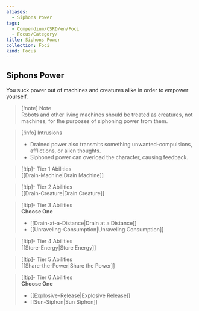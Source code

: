 ```yaml
---
aliases:
  - Siphons Power
tags:
  - Compendium/CSRD/en/Foci
  - Focus/Category/
title: Siphons Power
collection: Foci
kind: Focus
---
```

## Siphons Power  
You suck power out of machines and creatures alike in order to empower yourself.  

>[!note] Note  
>Robots and other living machines should be treated as creatures, not machines, for the purposes of siphoning power from them. 
  

>[!info] Intrusions  
>- Drained power also transmits something unwanted-compulsions, afflictions, or alien thoughts.  
>- Siphoned power can overload the character, causing feedback.  


>[!tip]- Tier 1 Abilities  
> [[Drain-Machine|Drain Machine]]  


>[!tip]- Tier 2 Abilities  
> [[Drain-Creature|Drain Creature]]  


>[!tip]- Tier 3 Abilities  
> **Choose One**  
>- [[Drain-at-a-Distance|Drain at a Distance]]  
>- [[Unraveling-Consumption|Unraveling Consumption]]  


>[!tip]- Tier 4 Abilities  
> [[Store-Energy|Store Energy]]  


>[!tip]- Tier 5 Abilities  
> [[Share-the-Power|Share the Power]]  


>[!tip]- Tier 6 Abilities  
> **Choose One**  
>- [[Explosive-Release|Explosive Release]]  
>- [[Sun-Siphon|Sun Siphon]]
